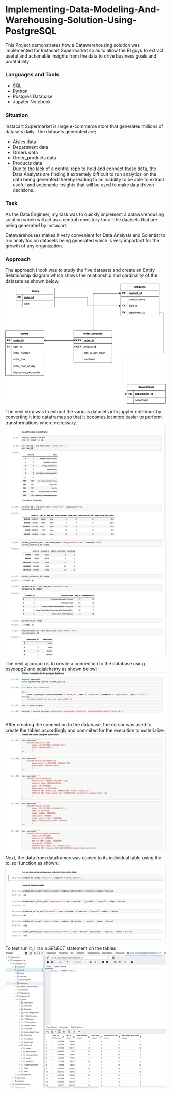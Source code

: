 # Implementing-Data-Modeling-And-Warehousing-Solution-Using-PostgreSQL
This Project demonstrates how a Datawarehousing solution was implemented for Instacart Supermarket so as to allow the BI guys to extract useful and actionable insights from the data to drive business goals and profitability

### Languages and Tools
* SQL
* Python
* Postgres Database
* Jupyter Notebook

### Situation
Instacart Supermarket is large e-commerce store that generates millions of datasets daily. 
The datasets generated are;
*  Aisles data
*  Department data
*  Orders data
*  Order_products data
*  Products data   
Due to the lack of a central repo to hold and connect these data, the Data Analysts are finding it extremely difficult to run analytics on the data being generated thereby leading to an inability to be able to extract useful and actionable insights that will be used to make data driven decisions..

### Task
As the Data Engineer, my task was to quickly implement a datawarehousing solution which will act as a central repository for all the daatsets that are being generated by Instacart.

Datawarehouses makes it very convenient for Data Analysts and Scientist to run analyitcs on datasets being generated which is very important for the growth of any organization.

### Approach
The approach i took was to study the five datasets and create an Entity Relationship diagram which shows the relationship and cardinality of the datasets as shown below.   
![](https://github.com/jaykay04/Implementing-Data-Modeling-And-Warehousing-Solution-Using-PostgreSQL/blob/main/images/ecom_data_model.png)

The next step was to extract the various datasets into jupyter notebook by converting it into dataframes so that it becomes lot more easier to perform transformations where necessary.   
![](https://github.com/jaykay04/Implementing-Data-Modeling-And-Warehousing-Solution-Using-PostgreSQL/blob/main/images/load_data1.png)   
<img src="https://github.com/jaykay04/Implementing-Data-Modeling-And-Warehousing-Solution-Using-PostgreSQL/blob/main/images/load_data2.png">   

The next approach is to create a connection to the database using psycopg2 and sqlalchemy as shown below;
![](https://github.com/jaykay04/Implementing-Data-Modeling-And-Warehousing-Solution-Using-PostgreSQL/blob/main/images/connection.png)   

After creating the connection to the database, the cursor was used to create the tables accordingly and commited for the execution to materialize.
![](https://github.com/jaykay04/Implementing-Data-Modeling-And-Warehousing-Solution-Using-PostgreSQL/blob/main/images/create_table.png)

Next, the data from dataframes was copied to its individual table using the to_sql function as shown;
![](https://github.com/jaykay04/Implementing-Data-Modeling-And-Warehousing-Solution-Using-PostgreSQL/blob/main/images/copy_data_to_tables.png)

To test run it, i ran a *SELECT* statement on the tables
![](https://github.com/jaykay04/Implementing-Data-Modeling-And-Warehousing-Solution-Using-PostgreSQL/blob/main/images/postgres_table.png)
